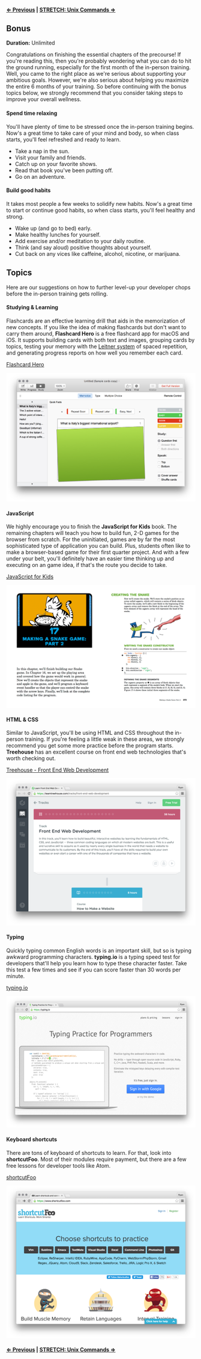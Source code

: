 #### [⇐ Previous](studying_learning.md) | [STRETCH: Unix Commands ⇒](unix.md)

## Bonus

**Duration:** Unlimited

Congratulations on finishing the essential chapters of the precourse! If you're reading this, then you're probably wondering what you can do to hit the ground running, especially for the first month of the in-person training. Well, you came to the right place as we're serious about supporting your ambitious goals. However, we're also serious about helping you maximize the entire 6 months of your training. So before continuing with the bonus topics below, we strongly recommend that you consider taking steps to improve your overall wellness.

#### Spend time relaxing

You'll have plenty of time to be stressed once the in-person training begins. Now's a great time to take care of your mind and body, so when class starts, you'll feel refreshed and ready to learn.

- Take a nap in the sun.
- Visit your family and friends.
- Catch up on your favorite shows.
- Read that book you've been putting off.
- Go on an adventure.

#### Build good habits

It takes most people a few weeks to solidify new habits. Now's a great time to start or continue good habits, so when class starts, you'll feel healthy and strong.

- Wake up (and go to bed) early.
- Make healthy lunches for yourself.
- Add exercise and/or meditation to your daily routine.
- Think (and say aloud) positive thoughts about yourself.
- Cut back on any vices like caffeine, alcohol, nicotine, or marijuana.

## Topics

Here are our suggestions on how to further level-up your developer chops before the in-person training gets rolling.

#### Studying & Learning

Flashcards are an effective learning drill that aids in the memorization of new concepts. If you like the idea of making flashcards but don't want to carry them around, **Flashcard Hero** is a free flashcard app for macOS and iOS. It supports building cards with both text and images, grouping cards by topics, testing your memory with the [Leitner system][leitner-system] of spaced repetition, and generating progress reports on how well you remember each card.

[Flashcard Hero][flashcard-hero]

[![](images/flashcard_hero.png)][flashcard-hero]

[flashcard-hero]: https://itunes.apple.com/us/app/flashcard-hero-free/id726165621?mt=12
[leitner-system]: https://en.wikipedia.org/wiki/Leitner_system

#### JavaScript

We highly encourage you to finish the **JavaScript for Kids** book. The remaining chapters will teach you how to build fun, 2-D games for the browser from scratch. For the uninitiated, games are by far the most sophisticated type of application you can build. Plus, students often like to make a browser-based game for their first quarter project. And with a few under your belt, you'll definitely have an easier time thinking up and executing on an game idea, if that's the route you decide to take.

[JavaScript for Kids][javascript-kids]

[![](images/javascript_snake.png)][javascript-kids]

[javascript-kids]: https://www.nostarch.com/jsforkids

#### HTML & CSS

Similar to JavaScript, you'll be using HTML and CSS throughout the in-person training. If you're feeling a little weak in these areas, we strongly recommend you get some more practice before the program starts. **Treehouse** has an excellent course on front end web technologies that's worth checking out.

[Treehouse - Front End Web Development][treehouse]

[![](images/treehouse.png)][treehouse]

[treehouse]: https://teamtreehouse.com/tracks/front-end-web-development

#### Typing

Quickly typing common English words is an important skill, but so is typing awkward programming characters. **typing.io** is a typing speed test for developers that'll help you learn how to type these character faster. Take this test a few times and see if you can score faster than 30 words per minute.

[typing.io][typing_io]

[![](images/typing_io.png)][typing_io]

[typing_io]: https://typing.io/

#### Keyboard shortcuts

There are tons of keyboard of shortcuts to learn. For that, look into **shortcutFoo**. Most of their modules require payment, but there are a few free lessons for developer tools like Atom.

[shortcutFoo][shortcutFoo]

[![](images/shortcutFoo.png)][shortcutFoo]

[shortcutFoo]: https://www.shortcutfoo.com/

#### [⇐ Previous](studying_learning.md) | [STRETCH: Unix Commands ⇒](unix.md)
